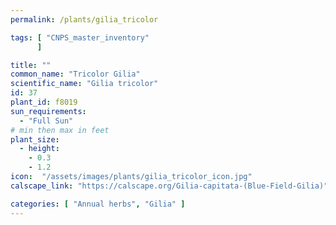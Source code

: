 ```yaml
---
permalink: /plants/gilia_tricolor

tags: [ "CNPS_master_inventory"
      ]

title: ""
common_name: "Tricolor Gilia"
scientific_name: "Gilia tricolor"
id: 37
plant_id: f8019
sun_requirements:
  - "Full Sun"
# min then max in feet
plant_size:
  - height: 
    - 0.3
    - 1.2
icon:  "/assets/images/plants/gilia_tricolor_icon.jpg"
calscape_link: "https://calscape.org/Gilia-capitata-(Blue-Field-Gilia)"

categories: [ "Annual herbs", "Gilia" ]
---
```


